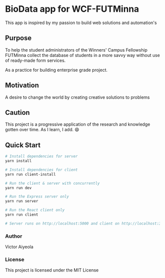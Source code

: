 # BioData app for WCF-FUTMinna

This app is inspired by my passion to build web solutions and automation's

## Purpose

To help the student administrators of the Winners' Campus Fellowship FUTMinna collect the database of students in a more savvy way without use of ready-made form services.

As a practice for building enterprise grade project.

## Motivation

A desire to change the world by creating creative solutions to problems

## Caution

This project is a progressive application of the research and knowledge gotten over time. As I learn, I add. :smile:

## Quick Start

```bash
# Install dependencies for server
yarn install

# Install dependencies for client
yarn run client-install

# Run the client & server with concurrently
yarn run dev

# Run the Express server only
yarn run server

# Run the React client only
yarn run client

# Server runs on http://localhost:5000 and client on http://localhost:3000
```

### Author

Victor Aiyeola

### License

This project is licensed under the MIT License
